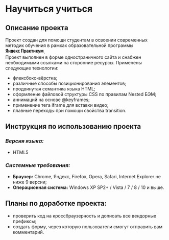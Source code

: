 # Научиться учиться
## Описание проекта
Проект создан для помощи студентам в освоении современных методик обучения в рамках образовательной программы <img src="images/logo_place_header.svg" width="120">.  
Проект выполнен в форме одностраничного сайта и снабжен необходимыми ссылками на сторонние ресурсы. Применены следующие технологии:
* флексбокс-вёрстка;
* различные способы позиционирования элементов;
* продвинутая семантика языка HTML;
* оформление файловой структуры CSS по правилам Nested БЭМ;
* аннимаций на основе @keyframes;
* применение  тега iframe для вставки видео;
* плавные переходы при помощи свойства transition.
## Инструкция по использованию проекта
### *Версия языка:* 
* HTML5
### *Системные требования:* 
* **Браузер:** Chrome, Яндекс, Firefox, Opera, Safari, Internet Explorer не ниже 9 версии;
* **Операционная система:** Windows XP SP2+ / Vista / 7 / 8 / 10 и выше.
## Планы по доработке проекта:
* проверить код на кроссбраузерность и дописать все вендорные префиксы;
* создать форму, через которую пользователи смогут отправить вам комментарий.


